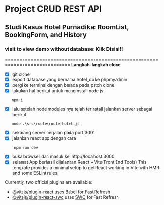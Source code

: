 # Project CRUD REST API 
## Studi Kasus Hotel Purnadika: RoomList, BookingForm, and History
### visit to view demo without database: [Klik Disini!!](https://project-restapi-refa-javami-kurnia.vercel.app)
=============================================================================
**Langkah-langkah clone**
- [x] git clone
- [x] export database yang bernama hotel_db ke phpmyadmin
- [x] pergi ke terminal dengan berada pada patch clone
- [x] lakukan hal berikut untuk menginstall node js:
```
   npm i
```
- [x] lalu setelah node modules nya telah terinstall jalankan server sebagai berikut:
```
   node .\src\route\route-hotel.js
```
- [x] sekarang server berjalan pada port 3001
- [x] jalankan react app dengan cara
```
    npm run dev
```
- [x] buka browser dan masuk ke: http://localhost:3000
- [x] selamat App berhasil dijalankan
React + Vite(Front End Tools)
This template provides a minimal setup to get React working in Vite with HMR and some ESLint rules.

Currently, two official plugins are available:

- [@vitejs/plugin-react](https://github.com/vitejs/vite-plugin-react/blob/main/packages/plugin-react/README.md) uses [Babel](https://babeljs.io/) for Fast Refresh
- [@vitejs/plugin-react-swc](https://github.com/vitejs/vite-plugin-react-swc) uses [SWC](https://swc.rs/) for Fast Refresh
